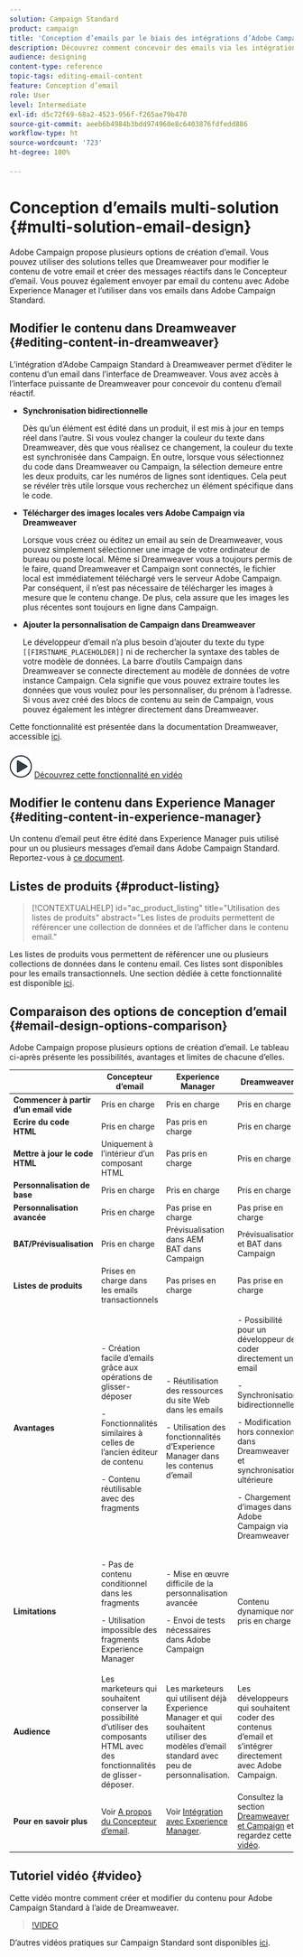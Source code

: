 ```yaml
---
solution: Campaign Standard
product: campaign
title: 'Conception d’emails par le biais des intégrations d’Adobe Campaign '
description: Découvrez comment concevoir des emails via les intégrations d’Adobe Campaign dans le Concepteur d’email.
audience: designing
content-type: reference
topic-tags: editing-email-content
feature: Conception d’email
role: User
level: Intermediate
exl-id: d5c72f69-68a2-4523-956f-f265ae79b470
source-git-commit: aeeb6b4984b3bdd974960e8c6403876fdfedd886
workflow-type: ht
source-wordcount: '723'
ht-degree: 100%

---
```


# Conception d’emails multi-solution {#multi-solution-email-design}

Adobe Campaign propose plusieurs options de création d’email. Vous pouvez utiliser des solutions telles que Dreamweaver pour modifier le contenu de votre email et créer des messages réactifs dans le Concepteur d’email. Vous pouvez également envoyer par email du contenu avec Adobe Experience Manager et l’utiliser dans vos emails dans Adobe Campaign Standard.

## Modifier le contenu dans Dreamweaver {#editing-content-in-dreamweaver}

L’intégration d’Adobe Campaign Standard à Dreamweaver permet d’éditer le contenu d’un email dans l’interface de Dreamweaver. Vous avez accès à l’interface puissante de Dreamweaver pour concevoir du contenu d’email réactif.

* **Synchronisation bidirectionnelle**

   Dès qu’un élément est édité dans un produit, il est mis à jour en temps réel dans l’autre. Si vous voulez changer la couleur du texte dans Dreamweaver, dès que vous réalisez ce changement, la couleur du texte est synchronisée dans Campaign. En outre, lorsque vous sélectionnez du code dans Dreamweaver ou Campaign, la sélection demeure entre les deux produits, car les numéros de lignes sont identiques. Cela peut se révéler très utile lorsque vous recherchez un élément spécifique dans le code.

* **Télécharger des images locales vers Adobe Campaign via Dreamweaver**

   Lorsque vous créez ou éditez un email au sein de Dreamweaver, vous pouvez simplement sélectionner une image de votre ordinateur de bureau ou poste local. Même si Dreamweaver vous a toujours permis de le faire, quand Dreamweaver et Campaign sont connectés, le fichier local est immédiatement téléchargé vers le serveur Adobe Campaign. Par conséquent, il n’est pas nécessaire de télécharger les images à mesure que le contenu change. De plus, cela assure que les images les plus récentes sont toujours en ligne dans Campaign.

* **Ajouter la personnalisation de Campaign dans Dreamweaver**

   Le développeur d’email n’a plus besoin d’ajouter du texte du type `[[FIRSTNAME_PLACEHOLDER]]` ni de rechercher la syntaxe des tables de votre modèle de données. La barre d’outils Campaign dans Dreamweaver se connecte directement au modèle de données de votre instance Campaign. Cela signifie que vous pouvez extraire toutes les données que vous voulez pour les personnaliser, du prénom à l’adresse. Si vous avez créé des blocs de contenu au sein de Campaign, vous pouvez également les intégrer directement dans Dreamweaver.

Cette fonctionnalité est présentée dans la documentation Dreamweaver, accessible [ici](https://helpx.adobe.com/fr/dreamweaver/using/working-with-dreamweaver-and-campaign.html).

![](assets/do-not-localize/how-to-video.png) [Découvrez cette fonctionnalité en vidéo](#video)

## Modifier le contenu dans Experience Manager {#editing-content-in-experience-manager}

Un contenu d’email peut être édité dans Experience Manager puis utilisé pour un ou plusieurs messages d’email dans Adobe Campaign Standard. Reportez-vous à [ce document](../../integrating/using/integrating-with-experience-manager.md).

## Listes de produits {#product-listing}

>[!CONTEXTUALHELP]
>id="ac_product_listing"
>title="Utilisation des listes de produits"
>abstract="Les listes de produits permettent de référencer une collection de données et de l’afficher dans le contenu email."

Les listes de produits vous permettent de référencer une ou plusieurs collections de données dans le contenu email. Ces listes sont disponibles pour les emails transactionnels. Une section dédiée à cette fonctionnalité est disponible [ici](../../designing/using/using-product-listings.md).

## Comparaison des options de conception d’email          {#email-design-options-comparison}

Adobe Campaign propose plusieurs options de création d’email. Le tableau ci-après présente les possibilités, avantages et limites de chacune d’elles.

<table> 
 <thead> 
  <tr> 
   <th> </th> 
   <th> Concepteur d’email<br /> </th> 
   <th> Experience Manager<br /> </th> 
   <th> Dreamweaver<br /> </th> 
  </tr> 
 </thead> 
 <tbody> 
  <tr> 
   <td> <strong>Commencer à partir d’un email vide</strong><br /> </td> 
   <td> Pris en charge<br /> </td> 
   <td> Pris en charge<br /> </td> 
   <td> Pris en charge<br /> </td> 
  </tr> 
  <tr> 
   <td> <strong>Ecrire du code HTML</strong><br /> </td> 
   <td> Pris en charge<br /> </td> 
   <td> Pas pris en charge<br /> </td> 
   <td> Pris en charge<br /> </td> 
  </tr> 
  <tr> 
   <td> <strong>Mettre à jour le code HTML</strong><br /> </td> 
   <td> Uniquement à l’intérieur d’un composant HTML<br /> </td> 
   <td> Pas pris en charge<br /> </td> 
   <td> Pris en charge<br /> </td> 
  </tr> 
  <tr> 
   <td> <strong>Personnalisation de base</strong><br /> </td> 
   <td> Pris en charge<br /> </td> 
   <td> Pris en charge<br /> </td> 
   <td> Pris en charge<br /> </td> 
  </tr> 
  <tr> 
   <td> <strong>Personnalisation avancée</strong><br /> </td> 
   <td> Pris en charge<br /> </td> 
   <td> Pas prise en charge<br /> </td> 
   <td> Pas prise en charge<br /> </td> 
  </tr> 
  <tr> 
   <td> <strong>BAT/Prévisualisation</strong><br /> </td> 
   <td> Pris en charge<br /> </td> 
   <td> Prévisualisation dans AEM<br /> BAT dans Campaign<br /> </td> 
   <td> Prévisualisation et BAT dans Campaign<br /> </td> 
  </tr> 
  <tr> 
   <td> <strong>Listes de produits</strong><br /> </td> 
   <td> Prises en charge dans les emails transactionnels<br /> </td> 
   <td> Pas prises en charge<br /> </td> 
   <td> Pas prise en charge<br /> </td> 
  </tr> 
  <tr> 
   <td> <strong>Avantages</strong><br /> </td> 
   <td> 
     <p>- Création facile d’emails grâce aux opérations de glisser-déposer</p>
     <p>- Fonctionnalités similaires à celles de l’ancien éditeur de contenu</p>
     <p>- Contenu réutilisable avec des fragments</p>
  </td> 
   <td> 
     <p>- Réutilisation des ressources du site Web dans les emails</p>
     <p>- Utilisation des fonctionnalités d’Experience Manager dans les contenus d’email</p>
    </td> 
   <td> 
    <p>- Possibilité pour un développeur de coder directement un email</p>
    <p>- Synchronisation bidirectionnelle</p>
    <p>- Modification hors connexion dans Dreamweaver et synchronisation ultérieure</p>
    <p>- Chargement d’images dans Adobe Campaign via Dreamweaver</p>
  </td> 
  </tr> 
  <tr> 
   <td> <strong>Limitations</strong><br /> </td> 
   <td> 
     <p>- Pas de contenu conditionnel dans les fragments</p>
     <p>- Utilisation impossible des fragments Experience Manager</p>
  </td> 
   <td> 
     <p>- Mise en œuvre difficile de la personnalisation avancée</p>
     <p>- Envoi de tests nécessaires dans Adobe Campaign</p>
  </td> 
   <td> Contenu dynamique non pris en charge<br /> </td> 
  </tr> 
  <tr> 
   <td> <strong>Audience</strong><br /> </td> 
   <td> Les marketeurs qui souhaitent conserver la possibilité d’utiliser des composants HTML avec des fonctionnalités de glisser-déposer.<br /> </td> 
   <td> Les marketeurs qui utilisent déjà Experience Manager et qui souhaitent utiliser des modèles d’email standard avec peu de personnalisation.<br /> </td> 
   <td> Les développeurs qui souhaitent coder des contenus d’email et s’intégrer directement avec Adobe Campaign.<br /> </td> 
  </tr> 
  <tr> 
   <td> <strong>Pour en savoir plus</strong><br /> </td> 
   <td> Voir <a href="../../designing/using/designing-content-in-adobe-campaign.md">A propos du Concepteur d’email</a>.<br /> </td> 
   <td> Voir <a href="../../integrating/using/integrating-with-experience-manager.md">Intégration avec Experience Manager</a>.<br /> </td> 
   <td> Consultez la section <a href="https://helpx.adobe.com/fr/dreamweaver/using/working-with-dreamweaver-and-campaign.html">Dreamweaver et Campaign</a> et regardez cette <a href="#video">vidéo</a>.<br /> </td> 
  </tr> 
 </tbody> 
</table>

## Tutoriel vidéo {#video}

Cette vidéo montre comment créer et modifier du contenu pour Adobe Campaign Standard à l’aide de Dreamweaver.

>[!VIDEO](https://video.tv.adobe.com/v/23121?quality=12&captions=eng)

D’autres vidéos pratiques sur Campaign Standard sont disponibles [ici](https://experienceleague.adobe.com/docs/campaign-standard-learn/tutorials/overview.html?lang=fr).
